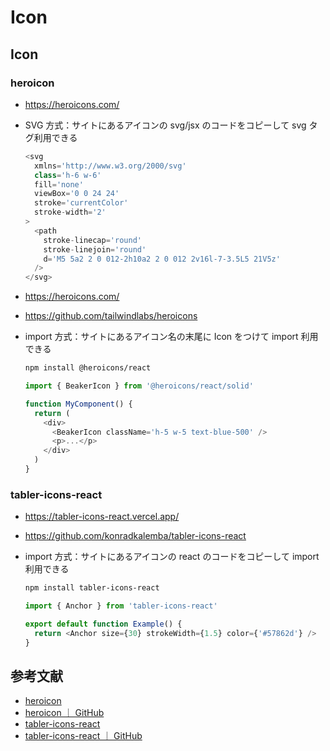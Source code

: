 # Icon

## Icon

### heroicon

- https://heroicons.com/
- SVG 方式：サイトにあるアイコンの svg/jsx のコードをコピーして svg タグ利用できる

  ```ts
  <svg
    xmlns='http://www.w3.org/2000/svg'
    class='h-6 w-6'
    fill='none'
    viewBox='0 0 24 24'
    stroke='currentColor'
    stroke-width='2'
  >
    <path
      stroke-linecap='round'
      stroke-linejoin='round'
      d='M5 5a2 2 0 012-2h10a2 2 0 012 2v16l-7-3.5L5 21V5z'
    />
  </svg>
  ```

- https://heroicons.com/
- https://github.com/tailwindlabs/heroicons
- import 方式：サイトにあるアイコン名の末尾に Icon をつけて import 利用できる

  ```sh
  npm install @heroicons/react
  ```

  ```ts
  import { BeakerIcon } from '@heroicons/react/solid'

  function MyComponent() {
    return (
      <div>
        <BeakerIcon className='h-5 w-5 text-blue-500' />
        <p>...</p>
      </div>
    )
  }
  ```

### tabler-icons-react

- https://tabler-icons-react.vercel.app/
- https://github.com/konradkalemba/tabler-icons-react
- import 方式：サイトにあるアイコンの react のコードをコピーして import 利用できる

  ```sh
  npm install tabler-icons-react
  ```

  ```ts
  import { Anchor } from 'tabler-icons-react'

  export default function Example() {
    return <Anchor size={30} strokeWidth={1.5} color={'#57862d'} />
  }
  ```

## 参考文献

- [heroicon](https://heroicons.com/)
- [heroicon ｜ GitHub](https://github.com/tailwindlabs/heroicons)
- [tabler-icons-react](https://tabler-icons-react.vercel.app/)
- [tabler-icons-react ｜ GitHub](https://github.com/konradkalemba/tabler-icons-react)
